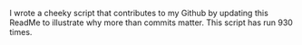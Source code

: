 I wrote a cheeky script that contributes to my Github by updating this ReadMe to illustrate why more than commits matter. This script has run 930 times.